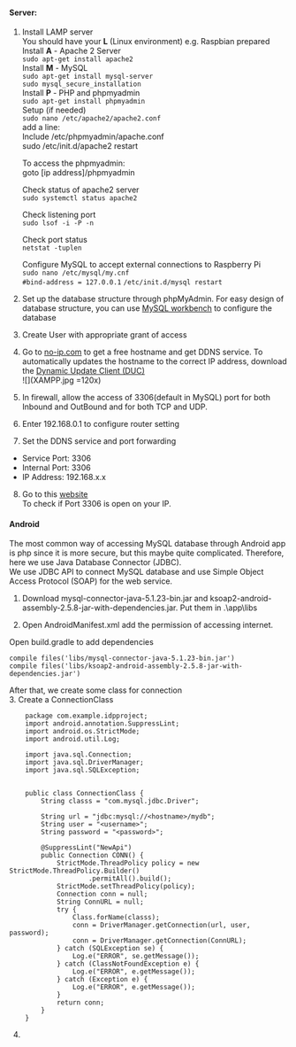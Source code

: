 #### Server:  
1. Install LAMP server  
	You should have your **L** (Linux environment) e.g. Raspbian prepared  
	Install **A** - Apache 2 Server  
	`sudo apt-get install apache2  `  
	Install **M** - MySQL  
    	`sudo apt-get install mysql-server  `  
    	`sudo mysql_secure_installation  `  
	Install **P** - PHP and phpmyadmin  
	`sudo apt-get install phpmyadmin  `  
	Setup (if needed)  
	`sudo nano /etc/apache2/apache2.conf  `  
	add a line:  
	Include /etc/phpmyadmin/apache.conf  
	sudo /etc/init.d/apache2 restart  
	
	To access the phpmyadmin:  
	goto [ip address]/phpmyadmin  


	Check status of apache2 server  
	`sudo systemctl status apache2  `  

	Check listening port  
	`sudo lsof -i -P -n  `  

	Check port status  
	`netstat -tuplen  `  

	Configure MySQL to accept external connections to Raspberry Pi  
	`sudo nano /etc/mysql/my.cnf  `  
	`#bind-address = 127.0.0.1`
	`/etc/init.d/mysql restart`
2. Set up the database structure through phpMyAdmin. For easy design of database structure, you can use [MySQL workbench](https://www.mysql.com/products/workbench/) to configure the database  
3. Create User with appropriate grant of access  
4. Go to [no-ip.com](https://www.noip.com/) to get a free hostname and get DDNS service. To automatically updates the hostname to the correct IP address, download the [Dynamic Update Client (DUC)](https://my.noip.com/#!/dynamic-dns/duc)  
![](XAMPP.jpg =120x) 
5. In firewall, allow the access of 3306(default in MySQL) port for both Inbound and OutBound and for both TCP and UDP.  
6. Enter 192.168.0.1 to configure router setting  
7. Set the DDNS service and port forwarding  
- Service Port: 3306  
- Internal Port: 3306  
- IP Address: 192.168.x.x  
8. Go to this [website](https://www.yougetsignal.com/tools/open-ports/)  
To check if Port 3306 is open on your IP.  

#### Android
The most common way of accessing MySQL database through Android app is php since it is more secure, but this maybe quite complicated. Therefore, here we use Java Database Connector (JDBC).  
We use JDBC API to connect MySQL database and use Simple Object Access Protocol (SOAP) for the web service.  
1. Download mysql-connector-java-5.1.23-bin.jar and ksoap2-android-assembly-2.5.8-jar-with-dependencies.jar. Put them in  .\app\libs  
2. Open AndroidManifest.xml add the permission of accessing internet.  

    <uses-permission android:name="android.permission.INTERNET" />

Open build.gradle to add dependencies
    
    compile files('libs/mysql-connector-java-5.1.23-bin.jar')
    compile files('libs/ksoap2-android-assembly-2.5.8-jar-with-dependencies.jar')  

After that, we create some class for connection  
3. Create a ConnectionClass  
	
		package com.example.idpproject;
		import android.annotation.SuppressLint;
		import android.os.StrictMode;
		import android.util.Log;
		
		import java.sql.Connection;
		import java.sql.DriverManager;
		import java.sql.SQLException;
		

		public class ConnectionClass {
		    String classs = "com.mysql.jdbc.Driver";
		
		    String url = "jdbc:mysql://<hostname>/mydb";
		    String user = "<username>";
		    String password = "<password>";

		    @SuppressLint("NewApi")
		    public Connection CONN() {
		        StrictMode.ThreadPolicy policy = new StrictMode.ThreadPolicy.Builder()
		                .permitAll().build();
		        StrictMode.setThreadPolicy(policy);
		        Connection conn = null;
		        String ConnURL = null;
		        try {
		            Class.forName(classs);
		            conn = DriverManager.getConnection(url, user, password);
		            conn = DriverManager.getConnection(ConnURL);
		        } catch (SQLException se) {
		            Log.e("ERROR", se.getMessage());
		        } catch (ClassNotFoundException e) {
		            Log.e("ERROR", e.getMessage());
		        } catch (Exception e) {
		            Log.e("ERROR", e.getMessage());
		        }
		        return conn;
		    }
		}

4. 

